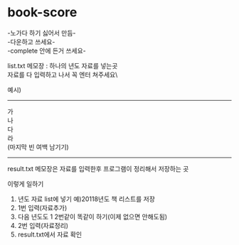 # book-score


-노가다 하기 싫어서 만듬-\
-다운하고 쓰세요-\
-complete 안에 든거 쓰세요-

list.txt 메모장 : 하나의 년도 자료를 넣는곳\
자료를 다 입력하고 나서 꼭 엔터 쳐주세요\

예시)

------------

가\
나\
다\
라\
(마지막 빈 여백 남기기)


------------

result.txt 메모장은 자료를 입력한후 프로그램이 정리해서 저장하는 곳

이렇게 일하기
1. 년도 자료 list에 넣기 예)20118년도 책 리스트를 저장
2. 1번 입력(자료추가)
3. 다음 년도도 1 2번같이 똑같이 하기(이제 없으면 안해도됨)
4. 2번 입력(자료정리)
5. result.txt에서 자료 확인

